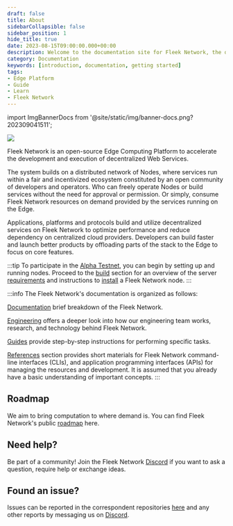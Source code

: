```yaml
---
draft: false
title: About
sidebarCollapsible: false
sidebar_position: 1
hide_title: true
date: 2023-08-15T09:00:00.000+00:00
description: Welcome to the documentation site for Fleek Network, the decentralized content and application layer built on established decentralized storage protocols combined with high-speed caching and an effective delivery layer.
category: Documentation
keywords: [introduction, documentation, getting started]
tags:
- Edge Platform
- Guide
- Learn
- Fleek Network
---
```


import ImgBannerDocs from '@site/static/img/banner-docs.png?202309041511';

<img className="banner" src={ImgBannerDocs} />

Fleek Network is an open-source Edge Computing Platform to accelerate the development and execution of decentralized Web Services.

The system builds on a distributed network of Nodes, where services run within a fair and incentivized ecosystem constituted by an open community of developers and operators. Who can freely operate Nodes or build services without the need for approval or permission. Or simply, consume Fleek Network resources on demand provided by the services running on the Edge.

Applications, platforms and protocols build and utilize decentralized services on Fleek Network to optimize performance and reduce dependency on centralized cloud providers. Developers can build faster and launch better products by offloading parts of the stack to the Edge to focus on core features.

:::tip
To participate in the [Alpha Testnet](/docs/roadmap), you can begin by setting up and running nodes.
Proceed to the [build](docs/node/overview) section for an overview of the server [requirements](docs/node/requirements) and instructions to [install](docs/node/install) a Fleek Network node.
:::

:::info
The Fleek Network's documentation is organized as follows:

[Documentation](docs) brief breakdown of the Fleek Network.

[Engineering](blog) offers a deeper look into how our engineering team works, research, and technology behind Fleek Network.

[Guides](guides) provide step-by-step instructions for performing specific tasks.

[References](references) section provides short materials for Fleek Network command-line interfaces (CLIs), and application programming interfaces (APIs) for managing the resources and development. It is assumed that you already have a basic understanding of important concepts.
:::

## Roadmap

We aim to bring computation to where demand is. You can find Fleek Network's public [roadmap](docs/roadmap) here.

## Need help?

Be part of a community! Join the Fleek Network [Discord](https://discord.gg/fleekxyz) if you want to ask a question, require help or exchange ideas.

## Found an issue?

Issues can be reported in the correspondent repositories [here](https://github.com/fleek-network) and any other reports by messaging us on [Discord](https://discord.gg/fleekxyz).
